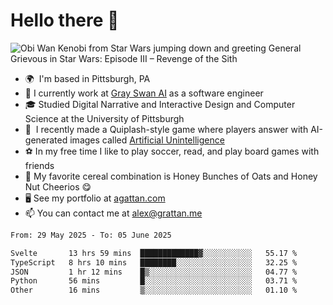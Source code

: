 <!--
**GameDog9988/GameDog9988** is a ✨ _special_ ✨ repository because its `README.md` (this file) appears on your GitHub profile.

Here are some ideas to get you started:

- 🔭 I’m currently working on ...
- 🌱 I’m currently learning ...
- 👯 I’m looking to collaborate on ...
- 🤔 I’m looking for help with ...
- 💬 Ask me about ...
- 📫 How to reach me: ...
- 😄 Pronouns: ...
- ⚡ Fun fact: ...
-->



Hello there 👋
==================================

![Obi Wan Kenobi from Star Wars jumping down and greeting General Grievous in Star Wars: Episode III – Revenge of the Sith](https://github.com/agrattan0820/agrattan0820/assets/51346343/689e56eb-29be-46a5-a079-28ea727b5f7e)


- 🌍  I'm based in Pittsburgh, PA
- 🦢  I currently work at [Gray Swan AI](https://www.grayswan.ai) as a software engineer
- 🎓  Studied Digital Narrative and Interactive Design and Computer Science at the University of Pittsburgh
- 👾  I recently made a Quiplash-style game where players answer with AI-generated images called [Artificial Unintelligence](https://github.com/agrattan0820/artificial-unintelligence)
- ⚽  In my free time I like to play soccer, read, and play board games with friends
- 🥣  My favorite cereal combination is Honey Bunches of Oats and Honey Nut Cheerios 😋
- 🖥️  See my portfolio at [agattan.com](http://agrattan.com/)
- 📫  You can contact me at [alex@grattan.me](mailto:alex@grattan.me)

<!--START_SECTION:waka-->

```txt
From: 29 May 2025 - To: 05 June 2025

Svelte       13 hrs 59 mins  █████████████▓░░░░░░░░░░░   55.17 %
TypeScript   8 hrs 10 mins   ████████░░░░░░░░░░░░░░░░░   32.25 %
JSON         1 hr 12 mins    █▒░░░░░░░░░░░░░░░░░░░░░░░   04.77 %
Python       56 mins         █░░░░░░░░░░░░░░░░░░░░░░░░   03.71 %
Other        16 mins         ▒░░░░░░░░░░░░░░░░░░░░░░░░   01.10 %
```

<!--END_SECTION:waka-->
